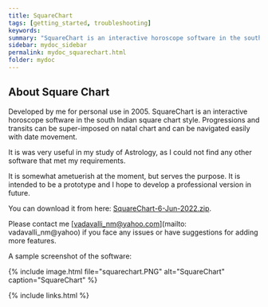 ```yaml
---
title: SquareChart
tags: [getting_started, troubleshooting]
keywords:
summary: "SquareChart is an interactive horoscope software in the south Indian square chart style. Most important feature is the super imposition of progressions and transits on natal chart and their movement with date change."
sidebar: mydoc_sidebar
permalink: mydoc_squarechart.html
folder: mydoc
---
```


## About Square Chart

Developed by me for personal use in 2005. SquareChart is an interactive horoscope software in the south Indian square chart style. Progressions and transits can be super-imposed on natal chart and can be navigated easily with date movement.

It is was very useful in my study of Astrology, as I could not find any other software that met my requirements.

It is somewhat ametuerish at the moment, but serves the purpose. It is intended to be a prototype and I hope to develop a professional version in future.

You can download it from here: [SquareChart-6-Jun-2022.zip](downloads/SquareChart-5-Jun-2022.zip). 

Please contact me [vadavalli_nm@yahoo.com](mailto: vadavalli_nm@yahoo) if you face any issues or have suggestions for adding more features.

A sample screenshot of the software:

{% include image.html file="squarechart.PNG" alt="SquareChart" caption="SquareChart" %}

{% include links.html %}
